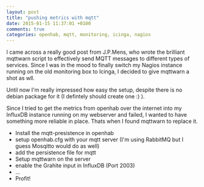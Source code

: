 ```yaml
---
layout: post
title: "pushing metrics with mqtt"
date: 2015-01-15 11:37:01 +0100
comments: true
categories: openhab, mqtt, monitoring, icinga, nagios
---
```


I came across a really good post from J.P.Mens, who wrote the brilliant mqttwarn script to effectively send MQTT messages to different types of services.
Since I was in the mood to finally switch my Nagios instance running on the old monitoring box to Icinga, I decided to give mqttwarn a shot as wll.

Until now I'm really impressed how easy the setup, despite there is no debian package for it (I defintely should create one :) ).

Since I tried to get the metrics from openhab over the internet into my InfluxDB instance running on my webserver and failed, I wanted to have something more reliable in place. Thats when I found mqttwarn to replace it.

- Install the mqtt-presistence in openhab
- setup openhab.cfg with your mqtt server (I'm using RabbitMQ but I guess Mosqitto would do as well)
- add the persistence file for mqtt
- Setup mqttwarn on the server
- enable the Grahite input in InfluxDB (Port 2003)
- ...
- Profit!
